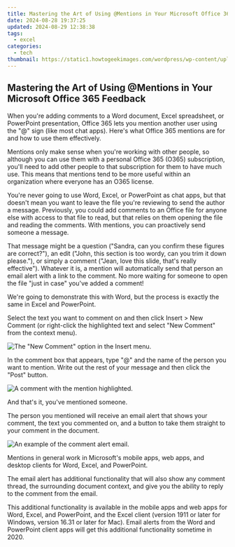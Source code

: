 ```yaml
---
title: Mastering the Art of Using @Mentions in Your Microsoft Office 365 Feedback
date: 2024-08-28 19:37:25
updated: 2024-08-29 12:38:38
tags:
  - excel
categories:
  - tech
thumbnail: https://static1.howtogeekimages.com/wordpress/wp-content/uploads/2019/04/office365-1.png
---
```


## Mastering the Art of Using @Mentions in Your Microsoft Office 365 Feedback

When you're adding comments to a Word document, Excel spreadsheet, or PowerPoint presentation, Office 365 lets you mention another user using the "@" sign (like most chat apps). Here's what Office 365 mentions are for and how to use them effectively.

 Mentions only make sense when you're working with other people, so although you can use them with a personal Office 365 (O365) subscription, you'll need to add other people to that subscription for them to have much use. This means that mentions tend to be more useful within an organization where everyone has an O365 license.

 You're never going to use Word, Excel, or PowerPoint as chat apps, but that doesn't mean you want to leave the file you're reviewing to send the author a message. Previously, you could add comments to an Office file for anyone else with access to that file to read, but that relies on them opening the file and reading the comments. With mentions, you can proactively send someone a message.

 That message might be a question ("Sandra, can you confirm these figures are correct?"), an edit ("John, this section is too wordy, can you trim it down please."), or simply a comment ("Jean, love this slide, that's really effective"). Whatever it is, a mention will automatically send that person an email alert with a link to the comment. No more waiting for someone to open the file "just in case" you've added a comment!

 We're going to demonstrate this with Word, but the process is exactly the same in Excel and PowerPoint.

 Select the text you want to comment on and then click Insert > New Comment (or right-click the highlighted text and select "New Comment" from the context menu).

![The &quot;New Comment&quot; option in the Insert menu.](https://static1.howtogeekimages.com/wordpress/wp-content/uploads/2020/02/1-New-Comment.png) 

 In the comment box that appears, type "@" and the name of the person you want to mention. Write out the rest of your message and then click the "Post" button.

![A comment with the mention highlighted.](https://static1.howtogeekimages.com/wordpress/wp-content/uploads/2020/02/2-Mention.png) 

 And that's it, you've mentioned someone.

 The person you mentioned will receive an email alert that shows your comment, the text you commented on, and a button to take them straight to your comment in the document.

![An example of the comment alert email.](https://static1.howtogeekimages.com/wordpress/wp-content/uploads/2020/02/3-Alert.png) 

 Mentions in general work in Microsoft's mobile apps, web apps, and desktop clients for Word, Excel, and PowerPoint.

 The email alert has additional functionality that will also show any comment thread, the surrounding document context, and give you the ability to reply to the comment from the email.

 This additional functionality is available in the mobile apps and web apps for Word, Excel, and PowerPoint, and the Excel client (version 1911 or later for Windows, version 16.31 or later for Mac). Email alerts from the Word and PowerPoint client apps will get this additional functionality sometime in 2020.

<ins class="adsbygoogle"
     style="display:block"
     data-ad-format="autorelaxed"
     data-ad-client="ca-pub-7571918770474297"
     data-ad-slot="1223367746"></ins>



<ins class="adsbygoogle"
     style="display:block"
     data-ad-client="ca-pub-7571918770474297"
     data-ad-slot="8358498916"
     data-ad-format="auto"
     data-full-width-responsive="true"></ins>
